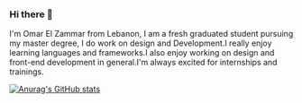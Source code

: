 ### Hi there 👋

I'm Omar El Zammar from Lebanon, I am a fresh graduated student pursuing my master degree, I do work on design and Development.I really enjoy learning languages and frameworks.I also enjoy working on design and front-end development in general.I'm always excited for internships and trainings.

[![Anurag's GitHub stats](https://github-readme-stats.vercel.app/api?username=omar1z)](https://github.com/anuraghazra/github-readme-stats)
